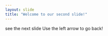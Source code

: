 ```yaml
---
layout: slide
title: "Welcome to our second slide!"
---
```

see the next slide
Use the left arrow to go back!
